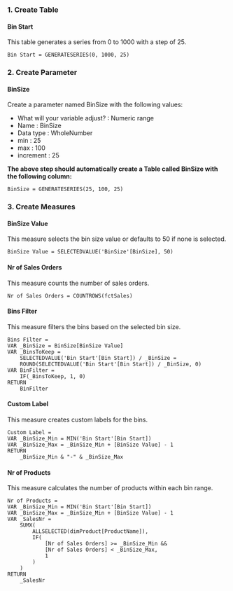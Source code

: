 ### 1. Create Table

#### Bin Start
This table generates a series from 0 to 1000 with a step of 25.
```DAX
Bin Start = GENERATESERIES(0, 1000, 25)
```
### 2. Create Parameter 

#### BinSize
Create a parameter named BinSize with the following values:
- What will your variable adjust? : Numeric range
- Name : BinSize
- Data type : WholeNumber
- min : 25
- max : 100
- increment : 25

**The above step should automatically create a Table called BinSize with the following column:**

```DAX
BinSize = GENERATESERIES(25, 100, 25)
```

### 3. Create Measures

#### BinSize Value
This measure selects the bin size value or defaults to 50 if none is selected.
```DAX
BinSize Value = SELECTEDVALUE('BinSize'[BinSize], 50)
```

#### Nr of Sales Orders
This measure counts the number of sales orders.
```DAX
Nr of Sales Orders = COUNTROWS(fctSales)
```

#### Bins Filter
This measure filters the bins based on the selected bin size.
```DAX
Bins Filter =
VAR _BinSize = BinSize[BinSize Value]
VAR _BinsToKeep = 
    SELECTEDVALUE('Bin Start'[Bin Start]) / _BinSize = 
    ROUND(SELECTEDVALUE('Bin Start'[Bin Start]) / _BinSize, 0)
VAR BinFilter = 
    IF(_BinsToKeep, 1, 0)
RETURN
    BinFilter
```

#### Custom Label
This measure creates custom labels for the bins.
```DAX
Custom Label =
VAR _BinSize_Min = MIN('Bin Start'[Bin Start])
VAR _BinSize_Max = _BinSize_Min + [BinSize Value] - 1
RETURN
    _BinSize_Min & "-" & _BinSize_Max
```

#### Nr of Products
This measure calculates the number of products within each bin range.
```DAX
Nr of Products =
VAR _BinSize_Min = MIN('Bin Start'[Bin Start])
VAR _BinSize_Max = _BinSize_Min + [BinSize Value] - 1
VAR _SalesNr = 
    SUMX(
        ALLSELECTED(dimProduct[ProductName]),
        IF(
            [Nr of Sales Orders] >= _BinSize_Min &&
            [Nr of Sales Orders] < _BinSize_Max,
            1
        )
    )
RETURN
    _SalesNr
```
